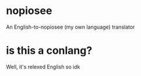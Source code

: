 # nopiosee
An English-to-nopiosee (my own language) translator

# is this a conlang?
Well, it's relexed English so idk
